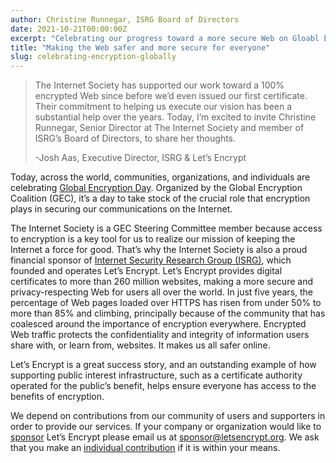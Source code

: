 ```yaml
---
author: Christine Runnegar, ISRG Board of Directors
date: 2021-10-21T00:00:00Z
excerpt: "Celebrating our progress toward a more secure Web on Gloabl Encryption Day."
title: "Making the Web safer and more secure for everyone"
slug: celebrating-encryption-globally
---
```


> The Internet Society has supported our work toward a 100% encrypted Web since before we’d even issued our first certificate. Their commitment to helping us execute our vision has been a substantial help over the years. Today, I’m excited to invite Christine Runnegar, Senior Director at The Internet Society and member of ISRG’s Board of Directors, to share her thoughts. 
>
> \-Josh Aas, Executive Director, ISRG & Let’s Encrypt

Today, across the world, communities, organizations, and individuals are celebrating [Global Encryption Day](https://ged.globalencryption.org/). Organized by the Global Encryption Coalition (GEC), it’s a day to take stock of the crucial role that encryption plays in securing our communications on the Internet.
 
The Internet Society is a GEC Steering Committee member because access to encryption is a key tool for us to realize our mission of keeping the Internet a force for good. That’s why the Internet Society is also a proud financial sponsor of [Internet Security Research Group (ISRG)](https://www.abetterinternet.org/about/), which founded and operates Let’s Encrypt. Let’s Encrypt provides digital certificates to more than 260 million websites, making a more secure and privacy-respecting Web for users all over the world. In just five years, the percentage of Web pages loaded over HTTPS has risen from under 50% to more than 85% and climbing, principally because of the community that has coalesced around the importance of encryption everywhere. Encrypted Web traffic protects the confidentiality and integrity of information users share with, or learn from, websites. It makes us all safer online.
 
Let’s Encrypt is a great success story, and an outstanding example of how supporting public interest infrastructure, such as a certificate authority operated for the public’s benefit, helps ensure everyone has access to the benefits of encryption.

We depend on contributions from our community of users and supporters in order to provide our services. If your company or organization would like to [sponsor](https://letsencrypt.org/become-a-sponsor/) Let’s Encrypt please email us at [sponsor@letsencrypt.org](mailto:sponsor@letsencrypt.org). We ask that you make an [individual contribution](https://letsencrypt.org/donate/) if it is within your means.
